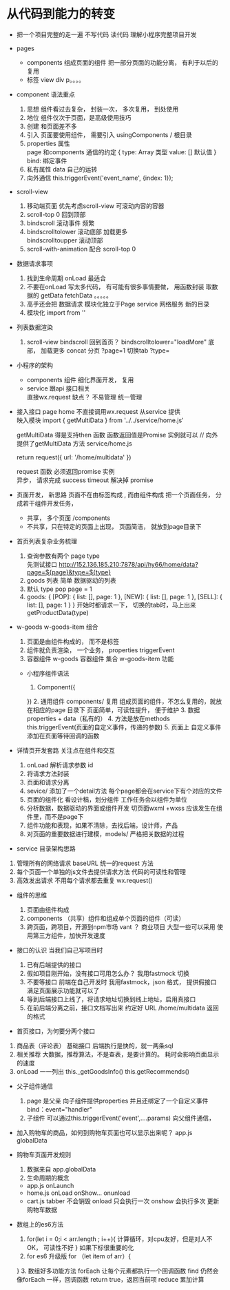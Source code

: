 # 从代码到能力的转变
- 把一个项目完整的走一遍 
  不写代码  读代码 理解小程序完整项目开发

- pages
  - components 
    组成页面的组件 
    把一部分页面的功能分离， 有利于以后的复用
  - 标签  view  div p。。。。 

- component  语法重点
  1. 思想
    组件看过去复杂， 封装一次， 多次复用， 到处使用 
  2. 地位
    组件仅次于页面，是高级使用技巧 
  3. 创建
    和页面差不多 
  4. 引入
    页面要使用组件， 需要引入 usingComponents   / 根目录
  5. properties  属性  
    page  和components 通信的约定    {
      type:   Array  类型
      value: []  默认值
    } 
      <w-tab-control  title="" bind:/>
      bind: 绑定事件 
  6. 私有属性
    data    自己的运转  
  7. 向外通信
    this.triggerEvent('event_name', {index: 1});

- scroll-view
  1. 移动端页面 优先考虑scroll-view 
    可滚动内容的容器
  2. scroll-top   0
    回到顶部
  3. bindscroll
    滚动事件 频繁
  4. bindscrolltolower  滚动底部 加载更多  
    bindscrolltoupper  滚动顶部   
  5. scroll-with-animation 配合 scroll-top 0 

- 数据请求事项
  1. 找到生命周期
    onLoad 最适合
  2. 不要在onLoad 写太多代码， 有可能有很多事情要做， 用函数封装
    取数据的  getData  fetchData  。。。。。
  3. 高手还会把 数据请求 模块化独立于Page 
    service 网络服务 新的目录 
  4. 模块化  import    from ''

- 列表数据渲染
  1. scroll-view 
    bindscroll  回到首页？ 
    bindscrolltolower="loadMore"  底部， 加载更多
    concat 分页   ?page=1
    切换tab ?type=

- 小程序的架构
  - components  组件 
    细化界面开发， 复用
  - service 跟api 接口相关  
    直接wx.request 缺点？ 不易管理
    统一管理

- 接入接口
  page  home 不直接调用wx.request 
  从service 提供  
  映入模块
  import {
    getMultiData
  } from '../../service/home.js'

  getMultiData  得是支持then  函数
  函数返回值是Promise 实例就可以
  // 向外提供了getMultiData 方法   service/home.js 
  <!-- return new Promise(() => {
    // network.js 会提供一个通用的 request 方法给我们

  }) -->
  return request({
    url: '/home/multidata'
  })

  request 函数 必须返回promise 实例  
  异步， 请求完成 success timeout 解决掉 promise 

- 页面开发， 新思路
  页面不在由标签构成  , 而由组件构成
  把一个页面任务， 分成若干组件开发任务， 
  - 共享， 多个页面  /components
  - 不共享，只在特定的页面上出现， 页面简洁， 就放到page目录下

- 首页列表复杂业务梳理
  1. 查询参数有两个
    page
    type  
    先测试接口 
    http://152.136.185.210:7878/api/hy66/home/data?page=${page}&type=${type}
  2. goods 列表  简单 
    数据驱动的列表  
  3. 默认  type pop  page = 1
  4. goods: {
      [POP]: {
        list: [],
        page: 1
      },
      [NEW]: {
        list: [],
        page: 1
      },
      [SELL]: {
        list: [],
        page: 1
      }
  }
  开始时都请求一下， 切换的tab时，马上出来
  getProductData(type) 

- w-goods  w-goods-item 组合
  1. 页面是由组件构成的， 而不是标签
  2. 组件就负责渲染， 一个业务， properties  triggerEvent
  3. 容器组件
    w-goods 容器组件   集合
    w-goods-item   功能

  - 小程序组件语法
    1. Component({

    })
    2. 通用组件 components/  复用
    组成页面的组件，不怎么复用的，就放在相应的page 目录下
    页面简单，可读性提升， 便于维护
    3. 数据 properties + data（私有的）
    4. 方法是放在methods
       this.triggerEvent(页面的自定义事件，传递的参数)
    5. 页面上<demo data={} bind:event="">
       自定义事件 添加在页面等待回调的函数    

-  详情页开发套路
    关注点在组件和交互
   1.  onLoad 解析请求参数 id
   2. 将请求方法封装
   3. 页面和请求分离
   4. sevice/
    添加了一个detail方法
    每个page都会在service下有个对应的文件
   5. 页面的组件化
     看设计稿，划分组件
     工作任务会以组件为单位
   6. 分析数据，数据驱动的界面或组件开发
     切页面wxml +wxss 应该发生在组件里，而不是page下
   7. 组件功能和表现，如果不清除，去找后端，设计师，产品
   8. 对页面的重要数据进行建模，models/
     严格把关数据的过程


-   service 目录架构思路
  1. 管理所有的网络请求
     baseURL 统一的request 方法
  2. 每个页面一个单独的js文件去提供请求方法
      代码的可读性和管理
  3.  高效发出请求
      不用每个请求都去重复 wx.request()

- 组件的思维
  1. 页面由组件构成
  2. components （共享）组件和组成单个页面的组件（可读）
  3. 跨页面，跨项目，开源到npm市场
    vant ？ 商业项目 大型一些可以采用
    使用第三方组件，加快开发速度

- 接口的认识  当我们自己写项目时
   1. 已有后端提供的接口
   2. 假如项目刚开始，没有接口可用怎么办？
      我用fastmock 
      切换
   3. 不要等接口   前端在自己开发时
      我用fastmock，json 格式， 提供假接口
      满足页面展示功能就可以了
    4. 等到后端接口上线了，将请求地址切换到线上地址，启用真接口
    5. 在前后端分离之前，接口文档写出来
      约定好
       URL /home/multidata
       返回的格式
  
-   首页接口，为何要分两个接口
  1. 商品表（评论表）  基础接口
     后端执行是快的，就一两条sql 
  2. 相关推荐
    大数据，推荐算法，不是查表，是要计算的。
    耗时会影响页面显示的速度
  3. onLoad 一一列出
  this._getGoodsInfo()
  this.getRecommends()

- 父子组件通信
  1. page 是父亲
    向子组件提供properties
    并且还绑定了一个自定义事件 bind：event="handler"
  2. 子组件
    可以通过this.triggerEvent('event',....params)
    向父组件通信，

- 加入购物车的商品，如何到购物车页面也可以显示出来呢？
   app.js globalData

-  购物车页面开发规则
   1. 数据来自 app.globalData
   2. 生命周期的概念
     - app.js onLaunch
     - home.js onLoad onShow... onunload
     - cart.js tabber 不会销毁
       onload 只会执行一次
       onshow 会执行多次 更新购物车数据

- 数组上的es6方法
   1. for(let i = 0;i < arr.length ; i++){
     计算循环，对cpu友好，但是对人不OK， 可读性不好
   }
   如果下标很重要的化
   2. for es6 升级版
    for （let item of arr）{

    }
   3. 数组好多功能方法
      forEach 让每个元素都执行一个回调函数
      find 仍然会像forEach 一样，回调函数 return true，返回当前项
      reduce 累加计算